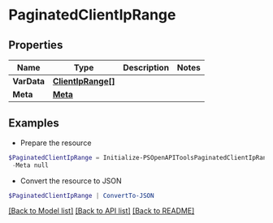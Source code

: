 # PaginatedClientIpRange
## Properties

Name | Type | Description | Notes
------------ | ------------- | ------------- | -------------
**VarData** | [**ClientIpRange[]**](ClientIpRange.md) |  | 
**Meta** | [**Meta**](Meta.md) |  | 

## Examples

- Prepare the resource
```powershell
$PaginatedClientIpRange = Initialize-PSOpenAPIToolsPaginatedClientIpRange  -VarData null `
 -Meta null
```

- Convert the resource to JSON
```powershell
$PaginatedClientIpRange | ConvertTo-JSON
```

[[Back to Model list]](../README.md#documentation-for-models) [[Back to API list]](../README.md#documentation-for-api-endpoints) [[Back to README]](../README.md)

